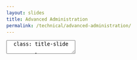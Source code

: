 ```yaml
---
layout: slides
title: Advanced Administration
permalink: /technical/advanced-administration/
---
```


<textarea id="source">
  class: title-slide

  <span class="mega-octicon octicon-mark-github"></span>
  <h1>Advanced Administration</h1>

  <footer>
    <div class="octicon-spacer"><span class="octicon octicon-logo-github"></span><span class="tagline">how people build software</span></div>
  </footer>
  ---
  class: title-top

  # Advanced Administration

  .container[
  .row[
  .col-md-12[.card[.card-block[.card-text[**Section Goal:**]
  .card-text[Understand Advanced GitHub Enterprise administration topics.]
  ]]]]
  .row[
  .col-md-6[.card[.card-block[**Topics and Agenda**
  .card-text[
  - Backups
  - Restores
  - High Availability
  - Disaster Recovery
  - Clustering]]]]
  .col-md-6[.card[.card-block[**...**
  .card-text[
  - Site Admin Console
  - Command Line Access
  - Upgrades
  - Auditing Usage
  - Creating A Support Pack]]]]]]

  <footer>
    <div class="octicon-spacer"><span class="octicon octicon-logo-github"></span><span class="tagline">how people build software</span></div>
  </footer>
  ---
  class: title-top

  # Backups

  .container[
  .row[
  .col-md-12[.card[
  .card-block[
  .card-text[Before you begin using **GitHub Enterprise** in a production capacity, you should set up a backup host, schedule automated backups, and develop a recovery plan as part of an overall [automated backups plan.](https://help.github.com/enterprise/admin/guides/installation/backups-and-disaster-recovery/")]]]]
  .col-md-12[
  ```sh
  git clone https://github.com/github/backup-utils && cd backup-utils
  cp backup.config-example backup.config
  atom backup.config
  bin/ghe-host-check
  bin/ghe-backup
  ```
  ]]]

  <footer>
    <div class="octicon-spacer"><span class="octicon octicon-logo-github"></span><span class="tagline">how people build software</span></div>
  </footer>

  ---
  class: title-top

  # Backup Continued

  .container[
  .row[
  .col-md-12[.card[
  .card-block[
  .card-text[
  - Edit `GHE_HOSTNAME`
  - Edit `GHE_DATA_DIR`
  - Add SSH Key for Backup Server
  - Add a `cron` job for backup
  ]]]]
  .col-md-12[
  ```sh
  sudo atom /etc/crontab
  0 * * * * /opt/backup-utils/bin/ghe-backup
  ```
  ]]]

  <footer>
    <div class="octicon-spacer"><span class="octicon octicon-logo-github"></span><span class="tagline">how people build software</span></div>
  </footer>
  ---
  class: title-top

  # Restoring Data

  .container[
  .row[
  .col-md-12[
  ```sh
  $ ghe-restore 169.154.1.1
  Starting restore of 169.154.1.1 from snapshot 20141111T174152
  Connect 169.154.1.1 OK (v2.0.0)
  Enabling maintenance mode on 169.154.1.1 ...
  Restoring Git repositories ...
  Restoring GitHub Pages ...
  Restoring MySQL database ...
  Restoring Redis database ...
  Restoring SSH authorized keys ...
  Restoring Elasticsearch indices ...
  Restoring SSH host keys ...
  Completed restore of 169.154.1.1 from snapshot 20141111T174152
  Visit https://169.154.1.1/setup/settings to configure the recovered appliance.
  ```
  ]]]

  <footer>
    <div class="octicon-spacer"><span class="octicon octicon-logo-github"></span><span class="tagline">how people build software</span></div>
  </footer>
  ---
  class: title-top

  # Disaster Recovery

  .container[
  .row[
  .col-md-12[.card[
  .card-block[
  .card-text[
  - [Disaster Recovery](https://help.github.com/enterprise/admin/guides/installation/backups-and-disaster-recovery/#backup-scheduling-and-recovery-point-objective)
  - Edit `GHE_RESTORE_HOST`
  - Add SSH Key for Backup Server
  - Add a `cron` job for backup
  ]]]]
  .col-md-12[
  ```sh
  sudo atom /etc/crontab
  0 */4 * * * /opt/backup-utils/bin/ghe-restore
  ```
  ]]]

  <footer>
    <div class="octicon-spacer"><span class="octicon octicon-logo-github"></span><span class="tagline">how people build software</span></div>
  </footer>
  ---
  class: title-top

  # High Availability Overview

  .container[.img-responsive[![high availability](/images/github-ha.png)]]

  <footer>
    <div class="octicon-spacer"><span class="octicon octicon-logo-github"></span><span class="tagline">how people build software</span></div>
  </footer>
  ---
  class: title-top

  # High Availability Configuration

  .container[
  .row[
  .col-md-12[
  .card[.card-block[.card-text[
  In this [configuration](https://help.github.com/enterprise/admin/guides/installation/high-availability-cluster-configuration/), a fully redundant secondary GitHub Enterprise instance is kept in sync with the primary instance via replication of all major datastores.
  - Fully redundant GitHub Enterprise instance
  - Automated setup of one-way, asynchronous replication of all datastores
  - Active/Passive HA configuration
  - Manual DNS failover

  The replication and failover features included in GitHub Enterprise should **only** be used for:
  - Software crashes
  - Primary system hardware failures
  - Virtualization host system failures
  - Logically or physically severed network at the primary site
  ]]]]]]

  <footer>
    <div class="octicon-spacer"><span class="octicon octicon-logo-github"></span><span class="tagline">how people build software</span></div>
  </footer>
  ---
  class: title-top

  # Sample Configuration Steps

  .container[
  .row[
  .col-md-12[
  ```sh
  $ ghe-repl-setup 169.254.1.1
  $ ghe-repl-start
  $ ghe-repl-status
  $ ghe-repl-status -v
  $ ghe-repl-stop
  $ ghe-repl-promote
  ```
  ]]]

  <footer>
    <div class="octicon-spacer"><span class="octicon octicon-logo-github"></span><span class="tagline">how people build software</span></div>
  </footer>
  ---
  class: title-top

  # GitHub Clustering

  .container[
  .row[
  .col-md-12[
  .card[.card-block[.card-text[
  This [configuration](https://help.github.com/enterprise/admin/guides/clustering/initializing-the-cluster/) is only for customers with over 10.000 users.  This requires your sales representative to work with the GitHub Product team to generate a clustering license to be used.
  - Only for companies with > 10.000 developers
  - Get your updated license from GitHub
  - Deploy the appliance a minimum of 3 times
  - Configure the `cluster.conf` on the first node
  - Run the `ghe-cluster-config-init` command to copy the `cluster.conf` to the other nodes
  ]]]]]]

  <footer>
    <div class="octicon-spacer"><span class="octicon octicon-logo-github"></span><span class="tagline">how people build software</span></div>
  </footer>
  ---
  class: title-top

  # Site Admin Overview

  .container[.img-responsive[![site admin](/images/site-admin-overview.png)]]

  <footer>
    <div class="octicon-spacer"><span class="octicon octicon-logo-github"></span><span class="tagline">how people build software</span></div>
  </footer>
  ---
  class: title-top

  # Useful Commands

  .container[
  .row[
  .col-md-6[
  .card[.card-block[.card-text[
  Connect via [**SSH**](https://help.github.com/enterprise/admin/guides/installation/administrative-shell-ssh-access/) to perform administrative tasks
  - `ghe-announce` - sets a banner at the top of every GitHub Enterprise page
  - `ghe-maintenance` - put the instance into maintenance mode
  - `ghe-upgrade` - upgrade the appliance
  - `ghe-set-password` - set a new password to log into the Management Console
  - `ghe-storage-extend` - extend the data volume to a larger size
  - `ghe-support-bundle` - prepare a compressed upload of stats of the virtual appliance for support
  - `ghe⇥⇥` - view all commands
  ]]]]
  .col-md-6[
  .card[.card-block[.card-text[
  Not available when **LDAP sync** is _enabled_:
  - `ghe-user-promote`
  - `ghe-user-demote`
  - `ghe-user-suspend`
  - `ghe-user-unsuspend`
  ]]]]
  ]]

  <footer>
    <div class="octicon-spacer"><span class="octicon octicon-logo-github"></span><span class="tagline">how people build software</span></div>
  </footer>
  ---
  class: title-top

  # Upgrading the Appliance

  .container[
  .row[
  .col-md-12[
  .card[.card-block[.card-text[
  GitHub produces fixes every 3 weeks for _z_ releases, every 3 months for _y_ releases and every 18mo-2y for _x_ releases.  In the case of a security vulnerability, we will update the codebase and ask customers to update their appliances immediately.  You will receive this email notification if you are listed as a GitHub appliance administrator in the [GitHub Enterprise Dashboard](https://enterprise.github.com/).  This is also the location you go to for getting the [latest release information and package downloads](https://enterprise.github.com/releases/) for an [upgrade](https://help.github.com/enterprise/2.6/admin/guides/installation/upgrading-the-github-enterprise-virtual-machine/#preparing-to-upgrade).
  ]]]]
  .col-md-12[
  ```sh
  $ cd /tmp
  $ wget \
    https://github-enterprise.s3.amazonaws.com/esx/updates/github-enterprise-esx-2.6.3.pkg
  $ ghe-upgrade github-enterprise-esx-2.6.3.pkg
  ```
  ]]]

  <footer>
    <div class="octicon-spacer"><span class="octicon octicon-logo-github"></span><span class="tagline">how people build software</span></div>
  </footer>
  ---
  class: title-top

  # Audit Logs

  .container[
  .row[
  .col-md-12[
  .card[.card-block[.card-text[
  GitHub Enterprise keeps logs of audited user, repository, and system events. You can use these logs to debug your installation as well as to comply with internal security mandates and external regulations. A number of user-initiated actions are audited, including:
  - Creating or deleting a repository
  - Creating or deleting an organization
  - Adding or removing an email address
  - Adding or removing an SSH key

  All audited system events, **including all pushes and pulls**, are logged to `/var/log/github/audit.log`  You can also choose to [forward these logs](https://help.github.com/enterprise/admin/articles/log-forwarding/) to a third party system like Splunk or Logstash.
  ]]]]]]

  <footer>
    <div class="octicon-spacer"><span class="octicon octicon-logo-github"></span><span class="tagline">how people build software</span></div>
  </footer>
  ---
  class: title-top

  # Getting Support

  .container[
  .row[
  .col-md-12[
  .card[.card-block[.card-text[
  With the purchase of GitHub Enterprise, the customer is entitled to support.  Customers contact GitHub via our [GitHub Enterprise Dashboard](https://support.enterprise.github.com/anonymous_requests/new).  One of the common requests users will get is to generate a support pack.  This is a collection of resources from the appliance that helps us to troubleshoot what problems the appliance the having.  **No repository source code is sent to GitHub in the Support Pack**.
  ]]]]
  .col-md-12[
  ```sh
  $ ghe-support-bundle
  --> Saving support bundle to '/tmp/github-support-bundle-20160621094833.tgz'...
  --> Done.
  ```
  ]]]

  <footer>
    <div class="octicon-spacer"><span class="octicon octicon-logo-github"></span><span class="tagline">how people build software</span></div>
  </footer>

</textarea>

